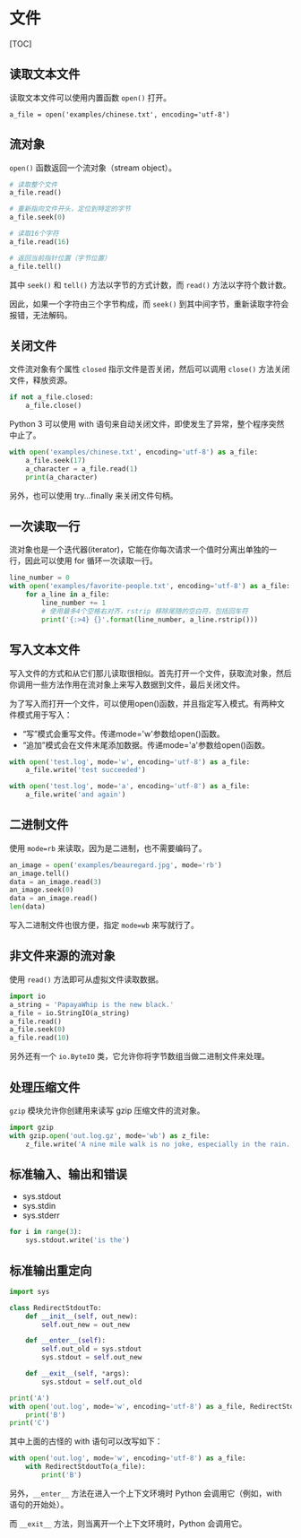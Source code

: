 # 文件

[TOC]

## 读取文本文件

读取文本文件可以使用内置函数 `open()` 打开。

```
a_file = open('examples/chinese.txt', encoding='utf-8')
```

## 流对象

`open()` 函数返回一个流对象（stream object）。

```py
# 读取整个文件
a_file.read()

# 重新指向文件开头，定位到特定的字节
a_file.seek(0)

# 读取16个字符
a_file.read(16)

# 返回当前指针位置（字节位置）
a_file.tell()
```

其中 `seek()` 和 `tell()` 方法以字节的方式计数，而 `read()` 方法以字符个数计数。

因此，如果一个字符由三个字节构成，而 `seek()` 到其中间字节，重新读取字符会报错，无法解码。

## 关闭文件

文件流对象有个属性 `closed` 指示文件是否关闭，然后可以调用 `close()` 方法关闭文件，释放资源。

```py
if not a_file.closed:
    a_file.close()
```

Python 3 可以使用 with 语句来自动关闭文件，即使发生了异常，整个程序突然中止了。

```py
with open('examples/chinese.txt', encoding='utf-8') as a_file:
    a_file.seek(17)
    a_character = a_file.read(1)
    print(a_character)
```

另外，也可以使用 try...finally 来关闭文件句柄。

## 一次读取一行

流对象也是一个迭代器(iterator)，它能在你每次请求一个值时分离出单独的一行，因此可以使用 for 循环一次读取一行。

```py
line_number = 0
with open('examples/favorite-people.txt', encoding='utf-8') as a_file:
    for a_line in a_file:
        line_number += 1
        # 使用最多4个空格右对齐，rstrip 移除尾随的空白符，包括回车符
        print('{:>4} {}'.format(line_number, a_line.rstrip()))
```

## 写入文本文件

写入文件的方式和从它们那儿读取很相似。首先打开一个文件，获取流对象，然后你调用一些方法作用在流对象上来写入数据到文件，最后关闭文件。

为了写入而打开一个文件，可以使用open()函数，并且指定写入模式。有两种文件模式用于写入：

- “写”模式会重写文件。传递mode='w'参数给open()函数。
- “追加”模式会在文件末尾添加数据。传递mode='a'参数给open()函数。

```py
with open('test.log', mode='w', encoding='utf-8') as a_file:
    a_file.write('test succeeded')

with open('test.log', mode='a', encoding='utf-8') as a_file:
    a_file.write('and again')
```

## 二进制文件

使用 `mode=rb` 来读取，因为是二进制，也不需要编码了。

```py
an_image = open('examples/beauregard.jpg', mode='rb')
an_image.tell()
data = an_image.read(3)
an_image.seek(0)
data = an_image.read()
len(data)
```

写入二进制文件也很方便，指定 `mode=wb` 来写就行了。

## 非文件来源的流对象

使用 `read()` 方法即可从虚拟文件读取数据。

```py
import io
a_string = 'PapayaWhip is the new black.'
a_file = io.StringIO(a_string)
a_file.read()
a_file.seek(0)
a_file.read(10)
```

另外还有一个 `io.ByteIO` 类，它允许你将字节数组当做二进制文件来处理。

## 处理压缩文件

`gzip` 模块允许你创建用来读写 gzip 压缩文件的流对象。

```py
import gzip
with gzip.open('out.log.gz', mode='wb') as z_file:
    z_file.write('A nine mile walk is no joke, especially in the rain.'.encode('utf-8'))
```

## 标准输入、输出和错误

- sys.stdout
- sys.stdin
- sys.stderr

```py
for i in range(3):
    sys.stdout.write('is the')
```

## 标准输出重定向

```py
import sys

class RedirectStdoutTo:
    def __init__(self, out_new):
        self.out_new = out_new

    def __enter__(self):
        self.out_old = sys.stdout
        sys.stdout = self.out_new

    def __exit__(self, *args):
        sys.stdout = self.out_old

print('A')
with open('out.log', mode='w', encoding='utf-8') as a_file, RedirectStdoutTo(a_file):
    print('B')
print('C')
```

其中上面的古怪的 with 语句可以改写如下：

```py
with open('out.log', mode='w', encoding='utf-8') as a_file:
    with RedirectStdoutTo(a_file):
        print('B')
```

另外，`__enter__` 方法在进入一个上下文环境时 Python 会调用它（例如，with 语句的开始处）。

而 `__exit__` 方法，则当离开一个上下文环境时，Python 会调用它。
